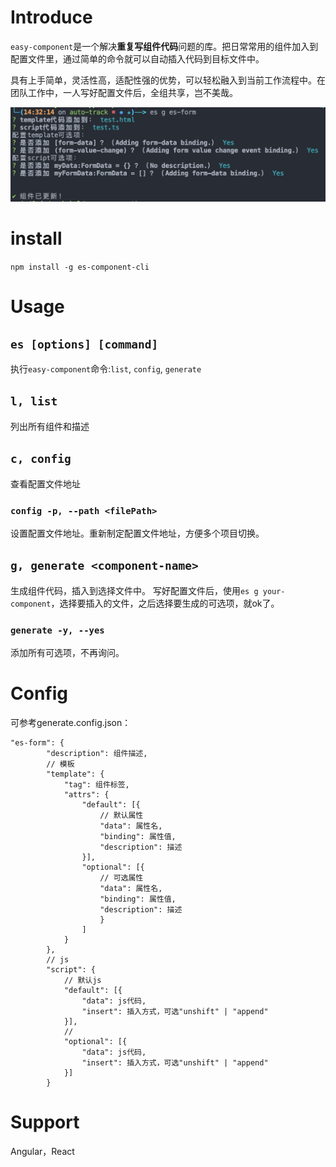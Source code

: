 # Introduce
`easy-component`是一个解决<b>重复写组件代码</b>问题的库。把日常常用的组件加入到配置文件里，通过简单的命令就可以自动插入代码到目标文件中。

具有上手简单，灵活性高，适配性强的优势，可以轻松融入到当前工作流程中。在团队工作中，一人写好配置文件后，全组共享，岂不美哉。

![示例](https://github.com/greatbear412/easy-component/blob/master/example/Snipaste_2022-04-08_14-36-16.png)

# install
`npm install -g es-component-cli`
# Usage
## `es [options] [command]`
执行`easy-component`命令:`list`, `config`, `generate`
## `l, list`
列出所有组件和描述

## `c, config`
查看配置文件地址
### `config -p, --path <filePath>`
设置配置文件地址。重新制定配置文件地址，方便多个项目切换。

## `g, generate <component-name>`
生成组件代码，插入到选择文件中。
写好配置文件后，使用`es g your-component`，选择要插入的文件，之后选择要生成的可选项，就ok了。
### `generate -y, --yes`
添加所有可选项，不再询问。

# Config
可参考generate.config.json：
```
"es-form": {
        "description": 组件描述,
        // 模板
        "template": {
            "tag": 组件标签,
            "attrs": {
                "default": [{
                    // 默认属性
                    "data": 属性名,
                    "binding": 属性值,
                    "description": 描述
                }],
                "optional": [{
                    // 可选属性
                    "data": 属性名,
                    "binding": 属性值,
                    "description": 描述
                    }
                ]
            }
        },
        // js
        "script": {
            // 默认js
            "default": [{
                "data": js代码,
                "insert": 插入方式，可选"unshift" | "append"
            }],
            // 
            "optional": [{
                "data": js代码,
                "insert": 插入方式，可选"unshift" | "append"
            }]
        }
```
# Support
Angular，React